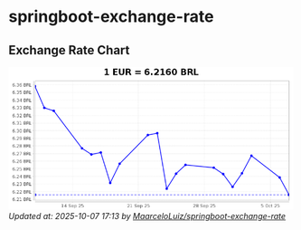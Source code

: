 # springboot-exchange-rate

<!-- EXCHANGE-RATE-START -->
## Exchange Rate Chart

![Exchange Rate Chart](charts/chart.png)*Updated at: 2025-10-07 17:13 by [MaarceloLuiz/springboot-exchange-rate](https://github.com/MaarceloLuiz/springboot-exchange-rate)*


<!-- EXCHANGE-RATE-END -->
